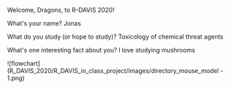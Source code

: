 Welcome, Dragons, to R-DAVIS 2020! 

What's your name? 
Jonas

What do you study (or hope to study)?
Toxicology of chemical threat agents

What's one interesting fact about you? 
I love studying mushrooms

![flowchart](R_DAVIS_2020/R_DAVIS_in_class_project/images/directory_mouse_model - 1.png)